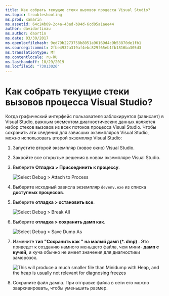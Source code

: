 ```yaml
---
title: Как собрать текущие стеки вызовов процесса Visual Studio?
ms.topic: troubleshooting
ms.prod: xamarin
ms.assetid: 64c24b09-2c4a-43ad-b94d-6cd05a1aee44
author: davidortinau
ms.author: daortin
ms.date: 03/30/2017
ms.openlocfilehash: 9ed79b2273758b8051a96169d4c9b53870de1fb1
ms.sourcegitcommit: 2fbe4932a319af4ebc829f65eb1fb1816ba305d3
ms.translationtype: MT
ms.contentlocale: ru-RU
ms.lasthandoff: 10/29/2019
ms.locfileid: "73013026"
---
```

# <a name="how-do-i-collect-the-current-call-stacks-of-the-visual-studio-process"></a>Как собрать текущие стеки вызовов процесса Visual Studio?

Когда графический интерфейс пользователя заблокируется (зависает) в Visual Studio, важным элементом диагностических данных является набор стеков вызовов из всех потоков процесса Visual Studio. Чтобы сохранить эти сведения для зависших экземпляров Visual Studio, можно использовать второй экземпляр Visual Studio:

1. Запустите второй экземпляр (новое окно) Visual Studio.

2. Закройте все открытые решения в новом экземпляре Visual Studio.

3. Выберите **Отладка > Присоединить к процессу**.

   ![](vs-callstack-images/image1.png "Select Debug > Attach to Process")

4. Выберите исходный зависла экземпляр `devenv.exe` из списка **доступных процессов**.

5. Выберите **отладка > остановить все**.

   ![](vs-callstack-images/image2.png "Select Debug > Break All")

6. Выберите **отладка > сохранить дамп как**.

   ![](vs-callstack-images/image3.png "Select Debug > Save Dump As")

7. Измените **тип "Сохранить как** **" на малый дамп (\*. dmp)** . Это приведет к созданию намного меньшего файла, чем мини- **дамп с кучей**, и куча обычно не имеет значения для диагностики заморозок.

   ![](vs-callstack-images/image4.png "This will produce a much smaller file than Minidump with Heap, and the heap is usually not relevant for diagnosing freezes")

8. Сохраните файл дампа. При отправке файла в сети его можно заархивировать, чтобы уменьшить размер.
